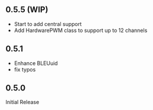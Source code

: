 ## 0.5.5 (WIP)

- Start to add central support
- Add HardwarePWM class to support up to 12 channels

## 0.5.1

- Enhance BLEUuid
- fix typos

## 0.5.0

Initial Release
